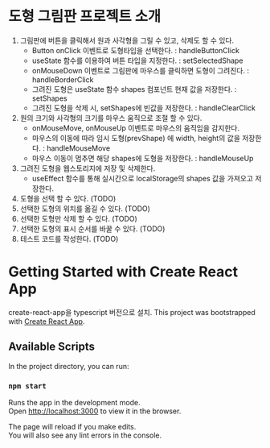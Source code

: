 # 도형 그림판 프로젝트 소개
1. 그림판에 버튼을 클릭해서 원과 사각형을 그릴 수 있고, 삭제도 할 수 있다.
    - Button onClick 이벤트로 도형타입을 선택한다. : handleButtonClick
    - useState 함수를 이용하여 버튼 타입을 지정한다. : setSelectedShape
    - onMouseDown 이벤트로 그림판에 마우스를 클릭하면 도형이 그려진다. : handleBorderClick
    - 그려진 도형은 useState 함수 shapes 컴포넌트 현재 값을 저장한다. : setShapes
    - 그려진 도형을 삭제 시, setShapes에 빈값을 저장한다. : handleClearClick
2. 원의 크기와 사각형의 크기를 마우스 움직으로 조절 할 수 있다.
    - onMouseMove, onMouseUp 이벤트로 마우스의 움직임을 감지한다.
    - 마우스의 이동에 따라 임시 도형(prevShape) 에 width, height의 값을 저장한다. : handleMouseMove
    - 마우스 이동이 멈추면 해당 shapes에 도형을 저장한다. : handleMouseUp
3. 그려진 도형을 웹스토리지에 저장 및 삭제한다.
    - useEffect 함수를 통해 실시간으로 localStorage의 shapes 값을 가져오고 저장한다.
4. 도형을 선택 할 수 있다. (TODO)
5. 선택한 도형의 위치를 옮길 수 있다. (TODO)
6. 선택한 도형만 삭제 할 수 있다. (TODO)
7. 선택한 도형의 표시 순서를 바꿀 수 있다. (TODO)
8. 테스트 코드를 작성한다. (TODO)

# Getting Started with Create React App
create-react-app을 typescript 버전으로 설치.
This project was bootstrapped with [Create React App](https://github.com/facebook/create-react-app).

## Available Scripts

In the project directory, you can run:

### `npm start`

Runs the app in the development mode.\
Open [http://localhost:3000](http://localhost:3000) to view it in the browser.

The page will reload if you make edits.\
You will also see any lint errors in the console.